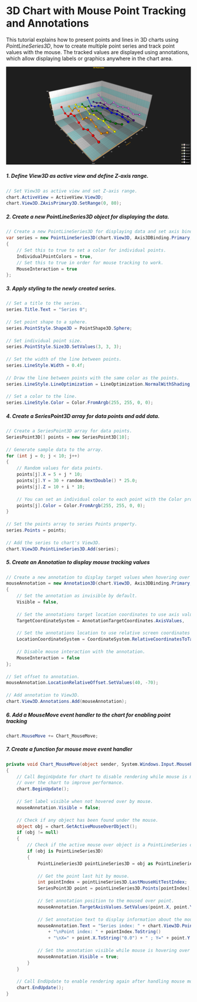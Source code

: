 # 3D Chart with Mouse Point Tracking and Annotations

This tutorial explains how to present points and lines in 3D charts using *PointLineSeries3D*, how to create multiple point series and track point values with the mouse. The tracked values are displayed using annotations, which allow displaying labels or graphics anywhere in the chart area.

![chart with pointline series 3d winforms wpf](./assets/chart-pointlines-3d-winforms-wpf.png)

##### 1. Define View3D as active view and define Z-axis range.
```csharp
// Set View3D as active view and set Z-axis range.
chart.ActiveView = ActiveView.View3D;
chart.View3D.ZAxisPrimary3D.SetRange(0, 80);
```

##### 2. Create a new PointLineSeries3D object for displaying the data.
```csharp
// Create a new PointLineSeries3D for displaying data and set axis bindings to primary axes.
var series = new PointLineSeries3D(chart.View3D, Axis3DBinding.Primary, Axis3DBinding.Primary, Axis3DBinding.Primary)
{
    // Set this to true to set a color for individual points.
    IndividualPointColors = true, 
    // Set this to true in order for mouse tracking to work.
    MouseInteraction = true 
};
```

##### 3. Apply styling to the newly created series.
```csharp
// Set a title to the series.
series.Title.Text = "Series 0";

// Set point shape to a sphere.
series.PointStyle.Shape3D = PointShape3D.Sphere;

// Set individual point size.
series.PointStyle.Size3D.SetValues(3, 3, 3);

// Set the width of the line between points.
series.LineStyle.Width = 0.4f;

// Draw the line between points with the same color as the points.
series.LineStyle.LineOptimization = LineOptimization.NormalWithShading; 

// Set a color to the line.
series.LineStyle.Color = Color.FromArgb(255, 255, 0, 0);
```

##### 4. Create a SeriesPoint3D array for data points and add data.
```csharp
// Create a SeriesPoint3D array for data points.
SeriesPoint3D[] points = new SeriesPoint3D[10];

// Generate sample data to the array.
for (int j = 0; j < 10; j++)
{
    // Random values for data points.
    points[j].X = 5 + j * 10;
    points[j].Y = 30 + random.NextDouble() * 25.0;
    points[j].Z = 10 + i * 10;

    // You can set an individual color to each point with the Color property.
    points[j].Color = Color.FromArgb(255, 255, 0, 0);
}

// Set the points array to series Points property.
series.Points = points;

// Add the series to chart's View3D.
chart.View3D.PointLineSeries3D.Add(series);
```

##### 5. Create an Annotation to display mouse tracking values
```csharp
// Create a new annotation to display target values when hovering over a point with the mouse.
mouseAnnotation = new Annotation3D(chart.View3D, Axis3DBinding.Primary, Axis3DBinding.Primary, Axis3DBinding.Primary)
{
    // Set the annotation as invisible by default.
    Visible = false,

    // Set the annotations target location coordinates to use axis values.
    TargetCoordinateSystem = AnnotationTargetCoordinates.AxisValues,
    
    // Set the annotations location to use relative screen coordinates to target.
    LocationCoordinateSystem = CoordinateSystem.RelativeCoordinatesToTarget,
    
    // Disable mouse interaction with the annotation.
    MouseInteraction = false
};

// Set offset to annotation.
mouseAnnotation.LocationRelativeOffset.SetValues(40, -70);

// Add annotation to View3D.
chart.View3D.Annotations.Add(mouseAnnotation);
```

##### 6. Add a MouseMove event handler to the chart for enabling point tracking
```csharp
chart.MouseMove += Chart_MouseMove;
```

##### 7. Create a function for mouse move event handler
```csharp
private void Chart_MouseMove(object sender, System.Windows.Input.MouseEventArgs e)
{
    // Call BeginUpdate for chart to disable rendering while mouse is moving 
    // over the chart to improve performance.
    chart.BeginUpdate();

    // Set label visible when not hovered over by mouse.
    mouseAnnotation.Visible = false;

    // Check if any object has been found under the mouse.
    object obj = chart.GetActiveMouseOverObject();
    if (obj != null)
    {
        // Check if the active mouse over object is a PointLineSeries object.
        if (obj is PointLineSeries3D)
        {
            PointLineSeries3D pointLineSeries3D = obj as PointLineSeries3D;

            // Get the point last hit by mouse.
            int pointIndex = pointLineSeries3D.LastMouseHitTestIndex;
            SeriesPoint3D point = pointLineSeries3D.Points[pointIndex];

            // Set annotation position to the moused over point.
            mouseAnnotation.TargetAxisValues.SetValues(point.X, point.Y, point.Z);

            // Set annotation text to display information about the moused over point.
            mouseAnnotation.Text = "Series index: " + chart.View3D.PointLineSeries3D.IndexOf(pointLineSeries3D).ToString()
                + "\nPoint index: " + pointIndex.ToString()
                + "\nX=" + point.X.ToString("0.0") + " ; Y=" + point.Y.ToString("0.0") + " ; Z=" + point.Z.ToString("0.0");

            // Set the annotation visible while mouse is hovering over the point.
            mouseAnnotation.Visible = true;
        }
    }

    // Call EndUpdate to enable rendering again after handling mouse move event.
    chart.EndUpdate();
}
```
